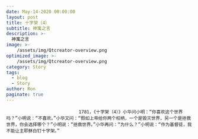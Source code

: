 ```yaml
---
date: May-14-2020 00:00:00
layout: post
title: 十字架（4）
subtitle: 神寓之言
description: >-
  神寓之言
image: >-
    /assets/img/Qtcreator-overview.png
optimized_image: >-
    /assets/img/Qtcreator-overview.png
category: Story
tags:
  - blog
  - Story
author: Ron
paginate: true
---
```


							　　1781，《十字架（4）》小华问小明：“你喜欢这个世界吗？”小明说：“不喜欢。”小华又问：“假如上帝给你两个权柄，一个是毁灭世界，另一个是拯救世界，你会选择哪个？”小明说：“拯救世界。”小华再问：“为什么？”小明说：“作为基督徒，我不能让主耶稣白钉十字架。”
							
							
						